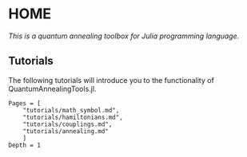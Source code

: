 # HOME

*This is a quantum annealing toolbox for Julia programming language.*

## Tutorials

The following tutorials will introduce you to the functionality of
QuantumAnnealingTools.jl.

```@contents
Pages = [
    "tutorials/math_symbol.md",
    "tutorials/hamiltonians.md",
    "tutorials/couplings.md",
    "tutorials/annealing.md"
    ]
Depth = 1
```

